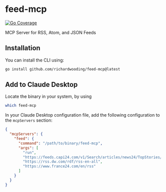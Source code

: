 # feed-mcp

[![Go Coverage](https://github.com/richardwooding/feed-mcp/wiki/coverage.svg)](https://raw.githack.com/wiki/richardwooding/feed-mcp/coverage.html)

MCP Server for RSS, Atom, and JSON Feeds

## Installation

You can install the CLI using:

```sh
go install github.com/richardwooding/feed-mcp@latest
```

## Add to Claude Desktop

Locate the binary in your system, by using

```sh
which feed-mcp
```

In your Claude Desktop configuration file, add the following configuration to the `mcpServers` section:

```json
{
  "mcpServers": {
    "feed": {
      "command": "/path/to/binary/feed-mcp",
      "args": [
        "run",
        "https://feeds.capi24.com/v1/Search/articles/news24/TopStories/rss",
        "https://rss.dw.com/rdf/rss-en-all",
        "https://www.france24.com/en/rss"
      ]
    }
  }
}
```
